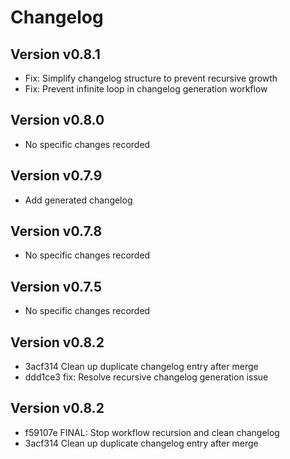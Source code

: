 # Changelog

## Version v0.8.1
- Fix: Simplify changelog structure to prevent recursive growth
- Fix: Prevent infinite loop in changelog generation workflow

## Version v0.8.0
- No specific changes recorded

## Version v0.7.9
- Add generated changelog

## Version v0.7.8
- No specific changes recorded

## Version v0.7.5
- No specific changes recorded
## Version v0.8.2
- 3acf314 Clean up duplicate changelog entry after merge
- ddd1ce3 fix: Resolve recursive changelog generation issue

## Version v0.8.2
- f59107e FINAL: Stop workflow recursion and clean changelog
- 3acf314 Clean up duplicate changelog entry after merge
